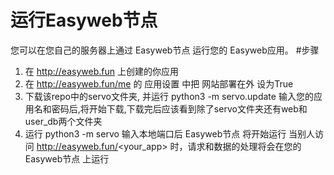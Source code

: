 # 运行Easyweb节点
您可以在您自己的服务器上通过 Easyweb节点 运行您的 Easyweb应用。
#步骤
1. 在 http://easyweb.fun 上创建的你应用
2. 在 http://easyweb.fun/me 的 应用设置 中把 网站部署在外 设为True
3. 下载该repo中的servo文件夹, 并运行 python3 -m servo.update
    输入您的应用名和密码后,将开始下载,下载完后应该看到除了servo文件夹还有web和user_db两个文件夹
4. 运行 python3 -m servo 
   输入本地端口后 Easyweb节点 将开始运行
   当别人访问 http://easyweb.fun/<your_app> 时，请求和数据的处理将会在您的 Easyweb节点 上运行
